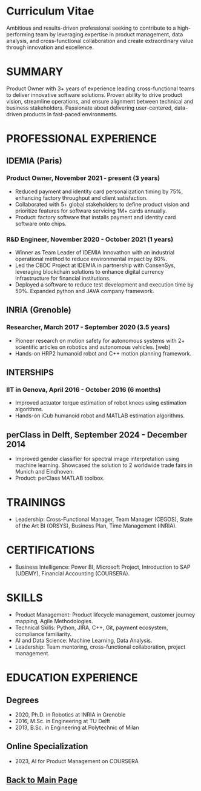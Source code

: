 # Curriculum Vitae
Ambitious and results-driven professional
seeking to contribute to a high-performing team by
leveraging expertise in product management, data analysis,
and cross-functional collaboration and create extraordinary
value through innovation and excellence.

# SUMMARY
Product Owner with 3+ years of experience leading cross-functional
teams to deliver innovative software solutions.
Proven ability to drive product vision, streamline operations,
and ensure alignment between technical and business stakeholders.
Passionate about delivering user-centered, data-driven products in
fast-paced environments.

# PROFESSIONAL EXPERIENCE

## IDEMIA (Paris)

### Product Owner, November 2021 - present (3 years)

- Reduced payment and identity card personalization timing by 75%, enhancing factory throughput and client satisfaction.
- Collaborated with 5+ global stakeholders to define product vision and prioritize features for software servicing 1M+ cards annually.
- Product: factory software that installs payment and identity card software onto chips.

### R&D Engineer, November 2020 - October 2021 (1 years)

- Winner as Team Leader of IDEMIA Innovathon with an industrial operational method to reduce environmental impact by 80%.
- Led the CBDC Project at IDEMIA in partnership with ConsenSys, leveraging blockchain solutions to enhance digital currency infrastructure for financial institutions.
- Deployed a software to reduce test development and execution time by 50%. Expanded python and JAVA company framework.

## INRIA (Grenoble)

### Researcher, March 2017 - September 2020 (3.5 years)

- Pioneer research on motion safety for autonomous systems with 2+ scientific articles on robotics and autonomous vehicles. [web]
- Hands-on HRP2 humanoid robot and C++ motion planning framework.

## INTERSHIPS

### IIT in Genova, April 2016 - October 2016 (6 months)

- Improved actuator torque estimation of robot knees using estimation algorithms.
- Hands-on iCub humanoid robot and MATLAB estimation algorithms.

## perClass in Delft, September 2024 - December 2014

- Improved gender classifier for spectral image interpretation using machine learning. Showcased the solution to 2 worldwide trade fairs in Munich and Eindhoven.
- Product: perClass MATLAB toolbox.

# TRAININGS

- Leadership: Cross-Functional Manager, Team Manager (CEGOS), State of the Art BI (ORSYS), Business Plan, Time Management (INRIA).

# CERTIFICATIONS

- Business Intelligence: Power BI, Microsoft Project, Introduction to SAP (UDEMY), Financial Accounting (COURSERA).

# SKILLS

- Product Management: Product lifecycle management, customer journey mapping, Agile Methodologies.
- Technical Skills: Python, JIRA, C++, Git, payment ecosystem, compliance familiarity.
- AI and Data Science: Machine Learning, Data Analysis.
- Leadership: Team mentoring, cross-functional collaboration, project management.


# EDUCATION EXPERIENCE

## Degrees

- 2020, Ph.D. in Robotics at INRIA in Grenoble 
- 2016, M.Sc. in Engineering at TU Delft 
- 2013, B.Sc. in Engineering at Polytechnic of Milan

## Online Specialization

- 2023, AI for Product Management on COURSERA

## [Back to Main Page](https://teoka.github.io)


